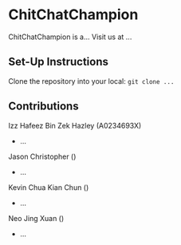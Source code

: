 # ChitChatChampion

ChitChatChampion is a...
Visit us at ...

## Set-Up Instructions

Clone the repository into your local: `git clone ...`

## Contributions

Izz Hafeez Bin Zek Hazley (A0234693X)
- ...

Jason Christopher ()
- ...

Kevin Chua Kian Chun ()
- ...

Neo Jing Xuan ()
- ...
